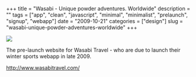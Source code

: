 +++
title = "Wasabi - Unique powder adventures. Worldwide"
description = ""
tags = ["app", "clean", "javascript", "minimal", "minimalist", "prelaunch", "signup", "webapp"]
date = "2009-10-21"
categories = ["design"]
slug = "wasabi-unique-powder-adventures-worldwide"
+++


 

  <div id="screens-thumbs" class="clearfix">
    <div class="txt-center" id="design-submission"><a href="http://www.wasabitravel.com/"><img id='bluga-thumbnail-1919' class='bluga-thumbnail large' src='//media.konigi.com/bluga/
wt4adf22f608b31.jpg'/></a></div>  
  </div>   
<p>The pre-launch website for Wasabi Travel - who are due to launch their winter sports webapp in late 2009.</p>
<p><a href="http://www.wasabitravel.com/">http://www.wasabitravel.com/</a></p>




